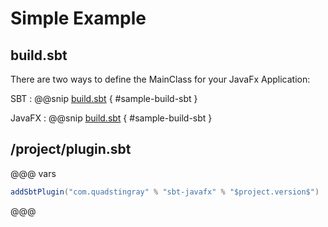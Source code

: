 # Simple Example


## build.sbt
There are two ways to define the MainClass for your JavaFx Application:

SBT
: @@snip [build.sbt](../../../sbt-test/sbt-javafx/mainclass-sbt/build.sbt) { #sample-build-sbt }

JavaFX
: @@snip [build.sbt](../../../sbt-test/sbt-javafx/mainclass-javafx/build.sbt) { #sample-build-sbt }

## /project/plugin.sbt
@@@ vars
```sbt
addSbtPlugin("com.quadstingray" % "sbt-javafx" % "$project.version$")
```
@@@